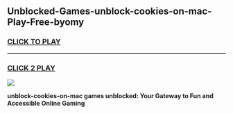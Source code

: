 
## Unblocked-Games-unblock-cookies-on-mac-Play-Free-byomy
<h3>
<a href="https://premium76.site?title=unblock-cookies-on-mac&ref=21A">CLICK TO PLAY</a></h3>
<hr>

<h3>
<a href="https://premium76.site?title=unblock-cookies-on-mac&ref=21A">CLICK 2 PLAY</a>
  
</h3>

<a href="https://premium76.site?title=unblock-cookies-on-mac&ref=21A"><img src="https://clearcache.store/games.png"></a>


**unblock-cookies-on-mac games unblocked: Your Gateway to Fun and Accessible Online Gaming**
